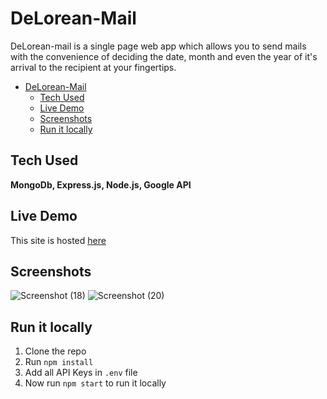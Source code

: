 # DeLorean-Mail

DeLorean-mail is a single page web app which allows you to send mails with the convenience of deciding the date, month and even the year of it's arrival to the recipient at your fingertips.

- [DeLorean-Mail](#delorean-mail)
  - [Tech Used](#tech-used)
  - [Live Demo](#live-demo)
  - [Screenshots](#screenshots)
  - [Run it locally](#run-it-locally)

## Tech Used

 **MongoDb, Express.js, Node.js, Google API**

## Live Demo

This site is hosted [here](https://delorean-mail.herokuapp.com/)

## Screenshots

![Screenshot (18)](https://user-images.githubusercontent.com/56033238/129856668-d1008444-d096-4159-b5d4-54cc8521acb6.png)
![Screenshot (20)](https://user-images.githubusercontent.com/56033238/129856686-bdd69721-13c9-473d-b0e5-26c0963383ae.png)


## Run it locally

1. Clone the repo
2. Run `npm install`
3. Add all API Keys in `.env` file
4. Now run `npm start` to run it locally
